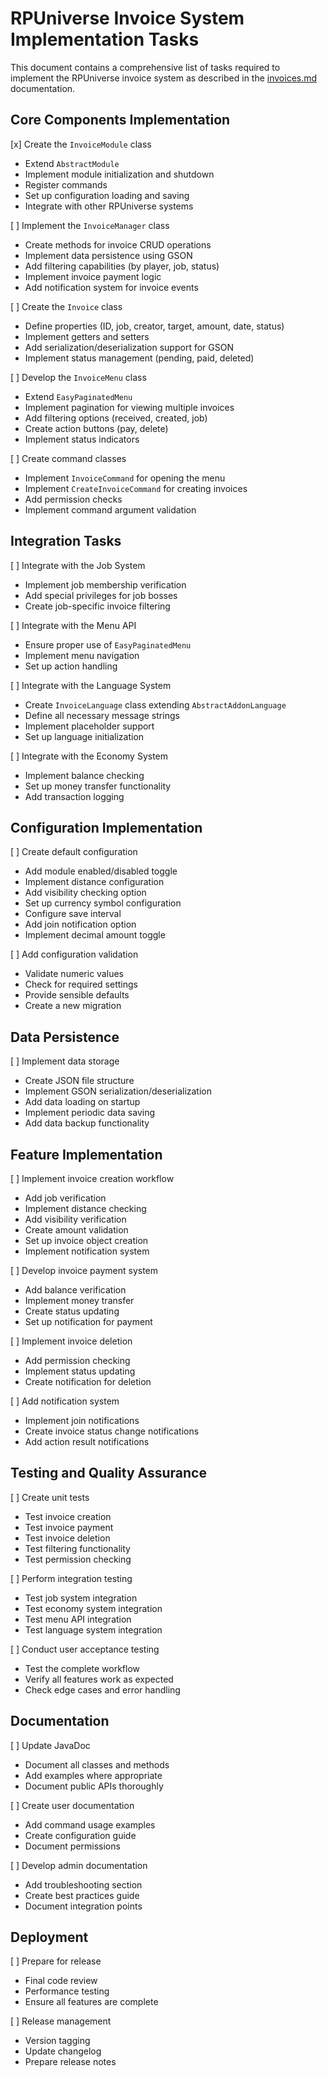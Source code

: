 # RPUniverse Invoice System Implementation Tasks

This document contains a comprehensive list of tasks required to implement the RPUniverse invoice system as described in the [invoices.md](invoices.md) documentation.

## Core Components Implementation

[x] Create the `InvoiceModule` class
   - Extend `AbstractModule`
   - Implement module initialization and shutdown
   - Register commands
   - Set up configuration loading and saving
   - Integrate with other RPUniverse systems

[ ] Implement the `InvoiceManager` class
   - Create methods for invoice CRUD operations
   - Implement data persistence using GSON
   - Add filtering capabilities (by player, job, status)
   - Implement invoice payment logic
   - Add notification system for invoice events

[ ] Create the `Invoice` class
   - Define properties (ID, job, creator, target, amount, date, status)
   - Implement getters and setters
   - Add serialization/deserialization support for GSON
   - Implement status management (pending, paid, deleted)

[ ] Develop the `InvoiceMenu` class
   - Extend `EasyPaginatedMenu`
   - Implement pagination for viewing multiple invoices
   - Add filtering options (received, created, job)
   - Create action buttons (pay, delete)
   - Implement status indicators

[ ] Create command classes
   - Implement `InvoiceCommand` for opening the menu
   - Implement `CreateInvoiceCommand` for creating invoices
   - Add permission checks
   - Implement command argument validation

## Integration Tasks

[ ] Integrate with the Job System
   - Implement job membership verification
   - Add special privileges for job bosses
   - Create job-specific invoice filtering

[ ] Integrate with the Menu API
   - Ensure proper use of `EasyPaginatedMenu`
   - Implement menu navigation
   - Set up action handling

[ ] Integrate with the Language System
   - Create `InvoiceLanguage` class extending `AbstractAddonLanguage`
   - Define all necessary message strings
   - Implement placeholder support
   - Set up language initialization

[ ] Integrate with the Economy System
   - Implement balance checking
   - Set up money transfer functionality
   - Add transaction logging

## Configuration Implementation

[ ] Create default configuration
   - Add module enabled/disabled toggle
   - Implement distance configuration
   - Add visibility checking option
   - Set up currency symbol configuration
   - Configure save interval
   - Add join notification option
   - Implement decimal amount toggle

[ ] Add configuration validation
   - Validate numeric values
   - Check for required settings
   - Provide sensible defaults
   - Create a new migration 

## Data Persistence

[ ] Implement data storage
   - Create JSON file structure
   - Implement GSON serialization/deserialization
   - Add data loading on startup
   - Implement periodic data saving
   - Add data backup functionality

## Feature Implementation

[ ] Implement invoice creation workflow
   - Add job verification
   - Implement distance checking
   - Add visibility verification
   - Create amount validation
   - Set up invoice object creation
   - Implement notification system

[ ] Develop invoice payment system
   - Add balance verification
   - Implement money transfer
   - Create status updating
   - Set up notification for payment

[ ] Implement invoice deletion
   - Add permission checking
   - Implement status updating
   - Create notification for deletion

[ ] Add notification system
   - Implement join notifications
   - Create invoice status change notifications
   - Add action result notifications

## Testing and Quality Assurance

[ ] Create unit tests
   - Test invoice creation
   - Test invoice payment
   - Test invoice deletion
   - Test filtering functionality
   - Test permission checking

[ ] Perform integration testing
   - Test job system integration
   - Test economy system integration
   - Test menu API integration
   - Test language system integration

[ ] Conduct user acceptance testing
   - Test the complete workflow
   - Verify all features work as expected
   - Check edge cases and error handling

## Documentation

[ ] Update JavaDoc
   - Document all classes and methods
   - Add examples where appropriate
   - Document public APIs thoroughly

[ ] Create user documentation
   - Add command usage examples
   - Create configuration guide
   - Document permissions

[ ] Develop admin documentation
   - Add troubleshooting section
   - Create best practices guide
   - Document integration points

## Deployment

[ ] Prepare for release
   - Final code review
   - Performance testing
   - Ensure all features are complete

[ ] Release management
   - Version tagging
   - Update changelog
   - Prepare release notes
